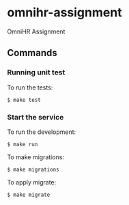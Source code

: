 # omnihr-assignment

OmniHR Assignment

## Commands



### Running unit test

To run the tests:

    $ make test



### Start the service
To run the development:

    $ make run


To make migrations:

    $ make migrations

To apply migrate:

    $ make migrate